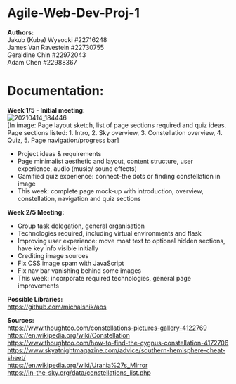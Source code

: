 # Agile-Web-Dev-Proj-1  
**Authors:**  
Jakub (Kuba) Wysocki #22716248  
James Van Ravestein #22730755  
Geraldine Chin #22972043  
Adam Chen #22988367  

# Documentation:  
**Week 1/5 - Initial meeting:**  
![20210414_184446](https://user-images.githubusercontent.com/54944385/115646677-3a43c680-a355-11eb-864e-f98daa3cf477.jpg)  
[In image: Page layout sketch, list of page sections required and quiz ideas. Page sections listed: 1. Intro, 2. Sky overview, 3. Constellation overview, 4. Quiz, 5. Page navigation/progress bar]
* Project ideas & requirements
* Page minimalist aesthetic and layout, content structure, user experience, audio (music/ sound effects)
* Gamified quiz experience: connect-the dots or finding constellation in image
* This week: complete page mock-up with introduction, overview, constellation, navigation and quiz sections

**Week 2/5 Meeting:**  
* Group task delegation, general organisation
* Technologies required, including virtual environments and flask
* Improving user experience: move most text to optional hidden sections, have key info visible initially
* Crediting image sources
* Fix CSS image spam with JavaScript
* Fix nav bar vanishing behind some images
* This week: incorporate required technologies, general page improvements

**Possible Libraries:**  
https://github.com/michalsnik/aos  

**Sources:**  
https://www.thoughtco.com/constellations-pictures-gallery-4122769  
https://en.wikipedia.org/wiki/Constellation  
https://www.thoughtco.com/how-to-find-the-cygnus-constellation-4172706  
https://www.skyatnightmagazine.com/advice/southern-hemisphere-cheat-sheet/  
https://en.wikipedia.org/wiki/Urania%27s_Mirror  
https://in-the-sky.org/data/constellations_list.php  
